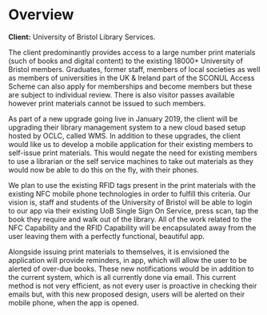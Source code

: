 # Overview

**Client:** University of Bristol Library Services.

The client predominantly provides access to a large number print materials (such of books and digital content) to the existing 18000+ University of Bristol members. Graduates, former staff, members of local societies as well as members of universities in the UK & Ireland part of the SCONUL Access Scheme can also apply for memberships and become members but these are subject to individual review. There is also visitor passes available however print materials cannot be issued to such members.

As part of a new upgrade going live in January 2019, the client will be upgrading their library management system to a new cloud based setup hosted by OCLC, called WMS. In addition to these upgrades, the client would like us to develop a mobile application for their existing members to self-issue print materials. This would negate the need for existing members to use a librarian or the self service machines to take out materials as they would now be able to do this on the fly, with their phones.

We plan to use the existing RFID tags present in the print materials with the existing NFC mobile phone technologies in order to fulfill this criteria. Our vision is, staff and students of the University of Bristol will be able to login to our app via their existing UoB Single Sign On Service, press scan, tap the book they require and walk out of the library. All of the work related to the NFC Capability and the RFID Capability will be encapsulated away from the user leaving them with a perfectly functional, beautiful app.

Alongside issuing print materials to themselves, it is envisioned the application will provide reminders, in app, which will allow the user to be alerted of over-due books. These new notifications would be in addition to the current system, which is all currently done via email. This current method is not very efficient, as not every user is proactive in checking their emails but, with this new proposed design, users will be alerted on their mobile phone, when the app is opened.
